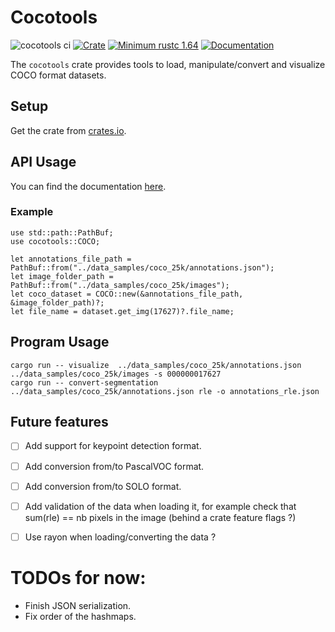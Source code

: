 # Cocotools
![cocotools ci](https://github.com/hoel-bagard/cocotools-rs/actions/workflows/ci-cocotools.yaml/badge.svg)
[![Crate](https://img.shields.io/crates/v/cocotools.svg?color=green&style=flat)](https://crates.io/crates/cocotools)
[![Minimum rustc 1.64](https://img.shields.io/badge/rustc-1.64+-blue.svg)](https://rust-lang.github.io/rfcs/2495-min-rust-version.html)
[![Documentation](https://docs.rs/cocotools/badge.svg)](https://docs.rs/cocotools)

The `cocotools` crate provides tools to load, manipulate/convert and visualize COCO format datasets.

## Setup
Get the crate from [crates.io](https://crates.io/crates/cocotools).

## API Usage
You can find the documentation [here](https://docs.rs/cocotools/latest/cocotools/index.html).

### Example
```
use std::path::PathBuf;
use cocotools::COCO;

let annotations_file_path = PathBuf::from("../data_samples/coco_25k/annotations.json");
let image_folder_path = PathBuf::from("../data_samples/coco_25k/images");
let coco_dataset = COCO::new(&annotations_file_path, &image_folder_path)?;
let file_name = dataset.get_img(17627)?.file_name;
```

## Program Usage

```
cargo run -- visualize  ../data_samples/coco_25k/annotations.json ../data_samples/coco_25k/images -s 000000017627
cargo run -- convert-segmentation ../data_samples/coco_25k/annotations.json rle -o annotations_rle.json
```

## Future features
- [ ] Add support for keypoint detection format.
- [ ] Add conversion from/to PascalVOC format.
- [ ] Add conversion from/to SOLO format.
- [ ] Add validation of the data when loading it, for example check that sum(rle) == nb pixels in the image (behind a crate feature flags ?)
- [ ] Use rayon when loading/converting the data ?



# TODOs for now:
- Finish JSON serialization.
- Fix order of the hashmaps.
